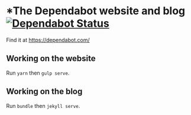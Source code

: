 # *The Dependabot website and blog [![Dependabot Status](https://api.dependabot.com/badges/status?host=github&identifier=89260544)](https://dependabot.com)

Find it at https://dependabot.com/

## Working on the website

Run `yarn` then `gulp serve`.

## Working on the blog

Run `bundle` then `jekyll serve`.

